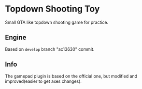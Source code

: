 # Topdown Shooting Toy

Small GTA like topdown shooting game for practice.

## Engine

Based on `develop` branch "ac13630" commit.

## Info

The gamepad plugin is based on the official one, but
modified and improved(easier to get axes changes).
